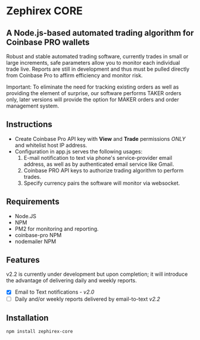 # Zephirex CORE

## A Node.js-based automated trading algorithm for Coinbase PRO wallets
Robust and stable automated trading software, currently trades in small or large increments, safe parameters allow you to monitor each individual trade live. Reports are still in development and thus must be pulled directly from Coinbase Pro to affirm efficiency and monitor risk.

Important: To eliminate the need for tracking existing orders as well as providing the element of surprise, our software performs TAKER orders only, later versions will provide the option for MAKER orders and order management system.

## Instructions
- Create Coinbase Pro API key with **View** and **Trade** permissions *ONLY* and whitelist host IP address.
- Configuration in app.js serves the following usages:
    1. E-mail notification to text via phone's service-provider email address, as well as by authenticated email service like Gmail.
    2. Coinbase PRO API keys to authorize trading algorithm to perform trades.
    3. Specify currency pairs the software will monitor via websocket.
   
   
## Requirements
- Node.JS
- NPM
- PM2 for monitoring and reporting.
- coinbase-pro NPM
- nodemailer NPM

## Features
v2.2 is currently under development but upon completion; it will introduce the advantage of delivering daily and weekly reports.
- [x] Email to Text notifications - *v2.0*
- [ ] Daily and/or weekly reports delivered by email-to-text *v2.2*

## Installation
```
npm install zephirex-core
```
